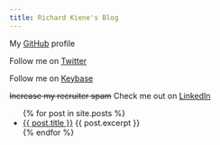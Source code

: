 ```yaml
---
title: Richard Kiene's Blog
---
```


My [GitHub](https://github.com/richardkiene) profile

Follow me on [Twitter](https://twitter.com/shmeeny")

Follow me on [Keybase](https://keybase.io/shmeeny)

~~Increase my recruiter spam~~ Check me out on [LinkedIn](https://www.linkedin.com/in/richard-kiene-bb235b5)

<ul>
  {% for post in site.posts %}
    <li>
      <a href="{{ post.url }}">{{ post.title }}</a>
      {{ post.excerpt }}
    </li>
  {% endfor %}
</ul>
